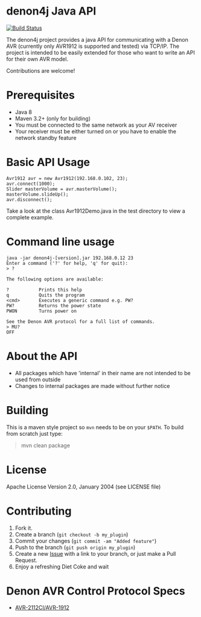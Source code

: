 # denon4j Java API

[![Build Status](https://travis-ci.org/stheves/denon4j.svg?branch=master)](https://travis-ci.org/stheves/denon4j)

The denon4j project provides a java API for communicating with a Denon AVR (currently only AVR1912 is supported and tested)
via TCP/IP. The project is intended to be easily extended for those who want to write an API for their own AVR model.

Contributions are welcome!

# Prerequisites

- Java 8
- Maven 3.2+ (only for building)
- You must be connected to the same network as your AV receiver
- Your receiver must be either turned on or you have to enable the network standby feature

# Basic API Usage

```
Avr1912 avr = new Avr1912(192.168.0.102, 23);
avr.connect(1000);
Slider masterVolume = avr.masterVolume();
masterVolume.slideUp();
avr.disconnect();
```

Take a look at the class Avr1912Demo.java in the test directory to view a complete example.

# Command line usage

```
java -jar denon4j-[version].jar 192.168.0.12 23
Enter a command ('?' for help, 'q' for quit):
> ?

The following options are available:

?			Prints this help
q			Quits the program
<cmd>		Executes a generic command e.g. PW?
PW?			Returns the power state
PWON		Turns power on

See the Denon AVR protocol for a full list of commands.
> MU?
OFF
```

# About the API

- All packages which have 'internal' in their name are not intended to be used from outside
- Changes to internal packages are made without further notice

# Building

This is a maven style project so `mvn` needs to be on your `$PATH`. To build
from scratch just type:

> mvn clean package

# License

Apache License Version 2.0, January 2004 (see LICENSE file)

# Contributing

1. Fork it.
2. Create a branch (`git checkout -b my_plugin`)
3. Commit your changes (`git commit -am "Added feature"`)
4. Push to the branch (`git push origin my_plugin`)
5. Create a new [Issue](https://github.com/sath1982/denon4j/issues/new) with a link to your branch, or just make a Pull Request.
6. Enjoy a refreshing Diet Coke and wait

# Denon AVR Control Protocol Specs

- [AVR-2112CI/AVR-1912](denon-avr-1912-protokoll.pdf)
